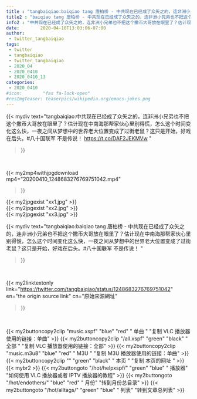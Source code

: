 ```yaml
---
title : "tangbaiqiao:baiqiao tang 唐柏桥 - 中共现在已经成了众矢之的，连非洲小兄弟也不把这个撒币大哥放在眼里了？估计现在中南海那帮家伙心里别得慌，怎么这个时间变化这么快，一夜之间从梦想中的世界老大位置变成了过街老鼠？这只是开始，好戏在后头。#八十国联军 不是传说！ "
title2 : "baiqiao tang 唐柏桥 - 中共现在已经成了众矢之的，连非洲小兄弟也不把这个撒币大哥放在眼里了？估计现在中南海那帮家伙心里别得慌，怎么这个时间变化这么快，一夜之间从梦想中的世界老大位置变成了过街老鼠？这只是开始，好戏在后头。#八十国联军 不是传说！ "
info2 : "中共现在已经成了众矢之的，连非洲小兄弟也不把这个撒币大哥放在眼里了？估计现在中南海那帮家伙心里别得慌，怎么这个时间变化这么快，一夜之间从梦想中的世界老大位置变成了过街老鼠？这只是开始，好戏在后头。#八十国联军 不是传说！ https://t.co/DAF2JEKMVw "
date:        2020-04-10T13:03:06-07:00
author:
 - twitter_tangbaiqiao
tags:
 - twitter
 - tangbaiqiao
 - twitter_tangbaiqiao
 - 2020_04
 - 2020_0410
 - 2020_0410_13
categories:
 - 2020_0410
#icon:        "fas fa-lock-open"
#resImgTeaser: teaserpics/wikipedia.org/emacs-jokes.png
---
```


{{< mydiv text="tangbaiqiao:中共现在已经成了众矢之的，连非洲小兄弟也不把这个撒币大哥放在眼里了？估计现在中南海那帮家伙心里别得慌，怎么这个时间变化这么快，一夜之间从梦想中的世界老大位置变成了过街老鼠？这只是开始，好戏在后头。#八十国联军 不是传说！ https://t.co/DAF2JEKMVw "
>}}
<br>


{{< my2mp4withjpgdownload mp4="20200410_1248683276769751042.mp4"
>}}

{{< my2jpgexist "xx1.jpg" >}}<br>
{{< my2jpgexist "xx2.jpg" >}}<br>
{{< my2jpgexist "xx3.jpg" >}}<br>



{{< mydiv text="tangbaiqiao:baiqiao tang 唐柏桥 - 中共现在已经成了众矢之的，连非洲小兄弟也不把这个撒币大哥放在眼里了？估计现在中南海那帮家伙心里别得慌，怎么这个时间变化这么快，一夜之间从梦想中的世界老大位置变成了过街老鼠？这只是开始，好戏在后头。#八十国联军 不是传说！ "
>}}
<br>

{{< my2linktextonly link="https://twitter.com/tangbaiqiao/status/1248683276769751042"
en="the origin source link" cn="原始來源網址"
>}}


<br>

{{< my2buttoncopy2clip "music.xspf"        "blue"   "red"    " 单曲 "  "复制 VLC 播放器使用的链接：单曲" >}} {{< my2buttoncopy2clip "/all.xspf"         "green"  "black"  " 全部 "  "复制 VLC 播放器使用的链接：全部" >}} {{< my2buttoncopy2clip "music.m3u8"        "blue"   "red"    " M3U  "    "复制 M3U 播放器使用的链接：单曲" >}} {{< my2buttoncopy2clip ""                  "green"  "black"  " 本页 "    "复制 本页的网址 " >}} {{< mybr2 >}} {{< my2buttongoto      "/hot/helpxspf/"    "green"  "blue"   " 播放器" "如何使用 VLC 播放器或者 IPTV 播放器的教程" >}} {{< my2buttongoto      "/hot/endothers/"   "blue"   "red"    " 月份"   "转到月份总目录" >}} {{< my2buttongoto      "/hot/alltags/"     "green"  "blue"   " 列表"   "转到文章总列表" >}} 
